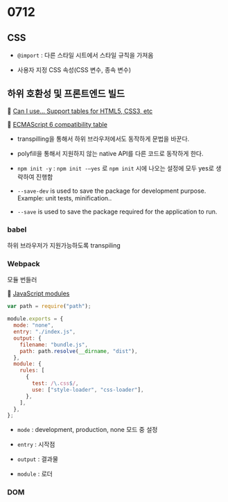 # 0712

## CSS

- `@import` : 다른 스타일 시트에서 스타일 규칙을 가져옴

- 사용자 지정 CSS 속성(CSS 변수, 종속 변수)

## 하위 호환성 및 프론트엔드 빌드

🔗 [Can I use... Support tables for HTML5, CSS3, etc](https://caniuse.com/#search=array)

🔗 [ECMAScript 6 compatibility table](http://kangax.github.io/compat-table/es6/)

- transpilling을 통해서 하위 브라우저에서도 동작하게 문법을 바꾼다.

- polyfill을 통해서 지원하지 않는 native API를 다른 코드로 동작하게 한다.

* `npm init -y` : `npm init -—yes` 로 `npm init` 시에 나오는 설정에 모두 yes로 생략하여 진행함

* `--save-dev` is used to save the package for development purpose. Example: unit tests, minification..

* `--save` is used to save the package required for the application to run.

### babel

하위 브라우저가 지원가능하도록 transpiling

### Webpack

모듈 번들러

🔗 [JavaScript modules](https://developer.mozilla.org/ko/docs/Web/JavaScript/Guide/Modules)

```javascript
var path = require("path");

module.exports = {
  mode: "none",
  entry: "./index.js",
  output: {
    filename: "bundle.js",
    path: path.resolve(__dirname, "dist"),
  },
  module: {
    rules: [
      {
        test: /\.css$/,
        use: ["style-loader", "css-loader"],
      },
    ],
  },
};
```

- `mode` : development, production, none 모드 중 설정

- `entry` : 시작점

- `output` : 결과물

- `module` : 로더

### DOM
